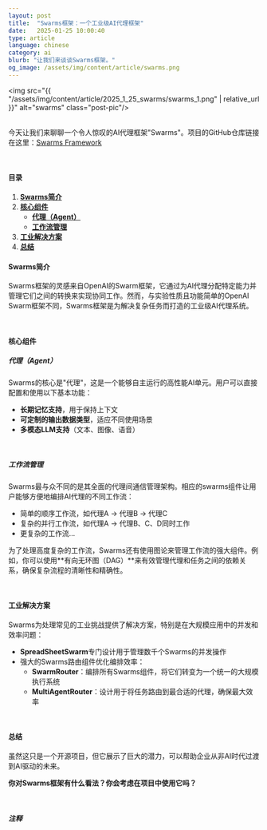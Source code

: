 ```yaml
---
layout: post
title:  "Swarms框架：一个工业级AI代理框架"
date:   2025-01-25 10:00:40
type: article
language: chinese
category: ai
blurb: "让我们来谈谈Swarms框架。"
og_image: /assets/img/content/article/swarms.png
---
```


<img src="{{ "/assets/img/content/article/2025_1_25_swarms/swarms_1.png" | relative_url }}" alt="swarms" class="post-pic"/>
<br />
<br />

今天让我们来聊聊一个令人惊叹的AI代理框架"Swarms"。项目的GitHub仓库链接在这里：[Swarms Framework](https://github.com/kyegomez/swarms)

<br />

#### 目录
1. [**Swarms简介**](#swarms简介)
2. [**核心组件**](#核心组件)
    * [**代理（Agent）**](#代理agent)
    * [**工作流管理**](#工作流管理)
3. [**工业解决方案**](#工业解决方案)
4. [**总结**](#总结)

#### **Swarms简介**

Swarms框架的灵感来自OpenAI的Swarm框架，它通过为AI代理分配特定能力并管理它们之间的转换来实现协同工作。然而，与实验性质且功能简单的OpenAI Swarm框架不同，Swarms框架是为解决复杂任务而打造的工业级AI代理系统。

<br />

#### **核心组件**

##### **代理（Agent）**

Swarms的核心是"代理"，这是一个能够自主运行的高性能AI单元。用户可以直接配置和使用以下基本功能：

- **长期记忆支持**，用于保持上下文
- **可定制的输出数据类型**，适应不同使用场景
- **多模态LLM支持**（文本、图像、语音）

<br />

##### **工作流管理**

Swarms最与众不同的是其全面的代理间通信管理架构。相应的swarms组件让用户能够方便地编排AI代理的不同工作流：

- 简单的顺序工作流，如代理A → 代理B → 代理C
- 复杂的并行工作流，如代理A → 代理B、C、D同时工作
- 更复杂的工作流...

为了处理高度复杂的工作流，Swarms还有使用图论来管理工作流的强大组件。例如，你可以使用**有向无环图（DAG）**来有效管理代理和任务之间的依赖关系，确保复杂流程的清晰性和精确性。

<br />

#### **工业解决方案**

Swarms为处理常见的工业挑战提供了解决方案，特别是在大规模应用中的并发和效率问题：

- **SpreadSheetSwarm**专门设计用于管理数千个Swarms的并发操作
- 强大的Swarms路由组件优化编排效率：
    - **SwarmRouter**：编排所有Swarms组件，将它们转变为一个统一的大规模执行系统
    - **MultiAgentRouter**：设计用于将任务路由到最合适的代理，确保最大效率

<br />

#### **总结**

虽然这只是一个开源项目，但它展示了巨大的潜力，可以帮助企业从非AI时代过渡到AI驱动的未来。

**你对Swarms框架有什么看法？你会考虑在项目中使用它吗？**

<br />

##### 注释

[^1]: 这是一个注释！